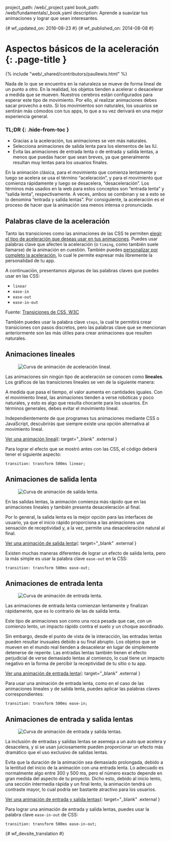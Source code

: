 project_path: /web/_project.yaml
book_path: /web/fundamentals/_book.yaml
description: Aprende a suavizar tus animaciones y lograr que sean interesantes.

{# wf_updated_on: 2016-08-23 #}
{# wf_published_on: 2014-08-08 #}

# Aspectos básicos de la aceleración {: .page-title }

{% include "web/_shared/contributors/paullewis.html" %}

Nada de lo que se encuentra en la naturaleza se mueve de forma lineal de un punto a otro. En la realidad, los objetos tienden a acelerar o desacelerar a medida que se mueven. Nuestros cerebros están configurados para esperar este tipo de movimiento. Por ello, al realizar animaciones debes sacar provecho a esto. Si los movimientos son naturales, los usuarios se sentirán más cómodos con tus apps, lo que a su vez derivará en una mejor experiencia general.

### TL;DR {: .hide-from-toc }
* Gracias a la aceleración, tus animaciones se ven más naturales.
* Selecciona animaciones de salida lenta para los elementos de las IU.
* Evita las animaciones de entrada lenta o de entrada y salida lentas, a menos que puedas hacer que sean breves, ya que generalmente resultan muy lentas para los usuarios finales.


En la animación clásica, para el movimiento que comienza lentamente y luego se acelera se usa el término “aceleración”, y para el movimiento que comienza rápidamente y luego se desacelera, “desaceleración”. Los términos más usados en la web para estos conceptos son “entrada lenta” y “salida lenta”, respectivamente. A veces, ambos se combinan y se a esto se lo denomina “entrada y salida lentas”. Por consiguiente, la aceleración es el proceso de hacer que la animación sea menos intensa o pronunciada.

## Palabras clave de la aceleración

Tanto las transiciones como las animaciones de las CSS te permiten [elegir el tipo de aceleración que deseas usar en tus animaciones](choosing-the-right-easing). Puedes usar palabras clave que afecten la aceleración (o `timing`, como también suele llamarse) de la animación en cuestión. También puedes [personalizar por completo la aceleración](custom-easing), lo cual le permite expresar más libremente la personalidad de tu app.

A continuación, presentamos algunas de las palabras claves que puedes usar en las CSS:

* `linear`
* `ease-in`
* `ease-out`
* `ease-in-out`

Fuente: [Transiciones de CSS, W3C](http://www.w3.org/TR/css3-transitions/#transition-timing-function-property)

También puedes usar la palabra clave `steps`, la cual te permitirá crear transiciones con pasos discretos, pero las palabras clave que se mencionan anteriormente son las más útiles para crear animaciones que resulten naturales.

## Animaciones lineales

<div class="attempt-right">
  <figure>
    <img src="images/linear.png" alt="Curva de animación de aceleración lineal." />
  </figure>
</div>

Las animaciones sin ningún tipo de aceleración se conocen como **lineales**. Los gráficos de las transiciones lineales se ven de la siguiente manera:

A medida que pasa el tiempo, el valor aumenta en cantidades iguales. Con el movimiento lineal, las animaciones tienden a verse robóticas y poco naturales, y esto es algo que resulta chocante para los usuarios. En términos generales, debes evitar el movimiento lineal.

Independientemente de que programes tus animaciones mediante CSS o JavaScript, descubrirás que siempre existe una opción alternativa al movimiento lineal. 

[Ver una animación lineal](https://googlesamples.github.io/web-fundamentals/fundamentals/design-and-ux/animations/box-move-linear.html){: target="_blank" .external }

<div style="clear:both;"></div>

Para lograr el efecto que se mostró antes con las CSS, el código deberá tener el siguiente aspecto:


    transition: transform 500ms linear;
    


## Animaciones de salida lenta

<div class="attempt-right">
  <figure>
    <img src="images/ease-out.png" alt="Curva de animación de salida lenta." />
  </figure>
</div>

En las salidas lentas, la animación comienza más rápido que en las animaciones lineales y también presenta desaceleración al final.

Por lo general, la salida lenta es la mejor opción para las interfaces de usuario, ya que el inicio rápido proporciona a las animaciones una sensación de receptividad y, a la vez, permite una desaceleración natural al final.

[Ver una animación de salida lenta](https://googlesamples.github.io/web-fundamentals/fundamentals/design-and-ux/animations/box-move-ease-out.html){: target="_blank" .external }

<div style="clear:both;"></div>

Existen muchas maneras diferentes de lograr un efecto de salida lenta, pero la más simple es usar la palabra clave `ease-out` en la CSS:


    transition: transform 500ms ease-out;
    


## Animaciones de entrada lenta

<div class="attempt-right">
  <figure>
    <img src="images/ease-in.png" alt="Curva de animación de entrada lenta." />
  </figure>
</div>

Las animaciones de entrada lenta comienzan lentamente y finalizan rápidamente, que es lo contrario de las de salida lenta.

Este tipo de animaciones son como una roca pesada que cae, con un comienzo lento, un impacto rápido contra el suelo y un choque asordinado.

Sin embargo, desde el punto de vista de la interacción, las entradas lentas pueden resultar inusuales debido a su final abrupto. Los objetos que se mueven en el mundo real tienden a desacelerar en lugar de simplemente detenerse de repente. Las entradas lentas también tienen el efecto perjudicial de verse demasiado lentas al comienzo, lo cual tiene un impacto negativo en la forma de percibir la receptividad de tu sitio o tu app.

[Ver una animación de entrada lenta](https://googlesamples.github.io/web-fundamentals/fundamentals/design-and-ux/animations/box-move-ease-in.html){: target="_blank" .external }

<div style="clear:both;"></div>

Para usar una animación de entrada lenta, como en el caso de las animaciones lineales y de salida lenta, puedes aplicar las palabras claves correspondientes:


    transition: transform 500ms ease-in;
    

## Animaciones de entrada y salida lentas

<div class="attempt-right">
  <figure>
    <img src="images/ease-in-out.png" alt="Curva de animación de entrada y salida lentas." />
  </figure>
</div>

La inclusión de entradas y salidas lentas se asemeja a un auto que acelera y desacelera, y si se usan juiciosamente pueden proporcionar un efecto más dramático que el uso exclusivo de salidas lentas.

Evita que la duración de la animación sea demasiado prolongada, debido a la lentitud del inicio de la animación con una entrada lenta. Lo adecuado es normalmente algo entre 300 y 500 ms, pero el número exacto depende en gran medida del aspecto de tu proyecto. Dicho esto, debido al inicio lento, una sección intermedia rápida y un final lento, la animación tendrá un contraste mayor, lo cual podría ser bastante atractivo para los usuarios.

[Ver una animación de entrada y salida lentas](https://googlesamples.github.io/web-fundamentals/fundamentals/design-and-ux/animations/box-move-ease-in-out.html){: target="_blank" .external }

<div style="clear:both;"></div>


Para lograr una animación de entrada y salida lentas, puedes usar la palabra clave `ease-in-out` de CSS:


    transition: transform 500ms ease-in-out;
    




{# wf_devsite_translation #}
